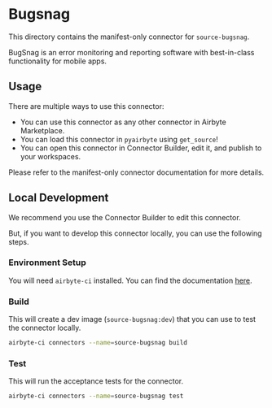 # Bugsnag
This directory contains the manifest-only connector for `source-bugsnag`.

BugSnag is an error monitoring and reporting software with best-in-class functionality for mobile apps.

## Usage
There are multiple ways to use this connector:
- You can use this connector as any other connector in Airbyte Marketplace.
- You can load this connector in `pyairbyte` using `get_source`!
- You can open this connector in Connector Builder, edit it, and publish to your workspaces.

Please refer to the manifest-only connector documentation for more details.

## Local Development
We recommend you use the Connector Builder to edit this connector.

But, if you want to develop this connector locally, you can use the following steps.

### Environment Setup
You will need `airbyte-ci` installed. You can find the documentation [here](airbyte-ci).

### Build
This will create a dev image (`source-bugsnag:dev`) that you can use to test the connector locally.
```bash
airbyte-ci connectors --name=source-bugsnag build
```

### Test
This will run the acceptance tests for the connector.
```bash
airbyte-ci connectors --name=source-bugsnag test
```

